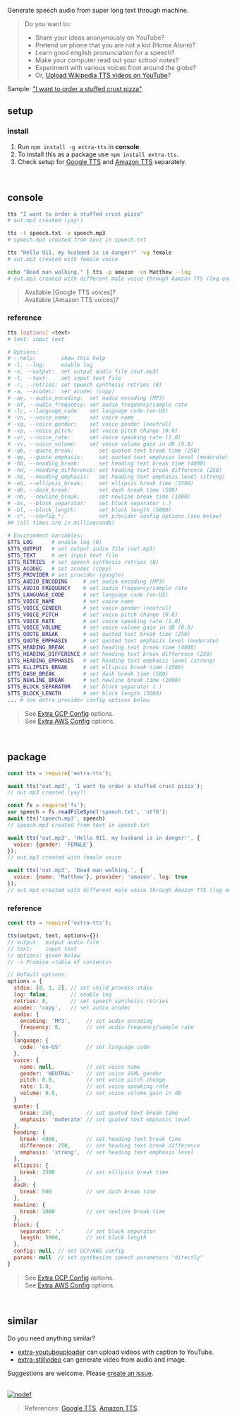 Generate speech audio from super long text through machine.
> Do you want to:
> - Share your ideas anonymously on YouTube?
> - Pretend on phone that you are not a kid (Home Alone)?
> - Learn good english pronunciation for a speech?
> - Make your computer read out your school notes?
> - Experiment with various voices from around the globe?
> - Or, [Upload Wikipedia TTS videos on YouTube]?

Sample: ["I want to order a stuffed crust pizza"](https://clyp.it/kje2yfdk).
<br>


## setup

### install

1. Run `npm install -g extra-tts` in **console**.
2. To install this as a package use `npm install extra-tts`.
3. Check setup for [Google TTS] and [Amazon TTS] separately.
<br>


## console

```bash
tts "I want to order a stuffed crust pizza"
# out.mp3 created (yay!)

tts -t speech.txt -o speech.mp3
# speech.mp3 created from text in speech.txt

tts "Hello 911, my husband is in danger!" -vg female
# out.mp3 created with female voice

echo "Dead man walking." | tts -p amazon -vn Matthew --log
# out.mp3 created with different male voice through Aamzon TTS (log enabled)
```
> Available [Google TTS voices]?<br>
> Available [Amazon TTS voices]?


### reference

```bash
tts [options] <text>
# text: input text

# Options:
# --help:        show this help
# -l, --log:     enable log
# -o, --output:  set output audio file (out.mp3)
# -t, --text:    set input text file
# -r, --retries: set speech synthesis retries (8)
# -a, --acodec:  set acodec (copy)
# -ae, --audio_encoding:  set audio encoding (MP3)
# -af, --audio_frequency: set audio frequency/sample rate
# -lc, --language_code:   set language code (en-US)
# -vn, --voice_name:      set voice name
# -vg, --voice_gender:    set voice gender (neutral)
# -vp, --voice_pitch:     set voice pitch change (0.0)
# -vr, --voice_rate:      set voice speaking rate (1.0)
# -vv, --voice_volume:    set voice volume gain in dB (0.0)
# -qb, --quote_break:        set quoted text break time (250)
# -qe, --quote_emphasis:     set quoted text emphasis level (moderate)
# -hb, --heading_break:      set heading text break time (4000)
# -hd, --heading_difference: set heading text break difference (250)
# -he, --heading_emphasis:   set heading text emphasis level (strong)
# -eb, --ellipsis_break:     set ellipsis break time (1500)
# -db, --dash_break:         set dash break time (500)
# -nb, --newline_break:      set newline break time (1000)
# -bs, --block_separator:    set block separator (.)
# -bl, --block_length:       set block length (5000)
# -c*, --config_*:           set provider config options (see below)
## (all times are in milliseconds)

# Environment variables:
$TTS_LOG      # enable log (0)
$TTS_OUTPUT   # set output audio file (out.mp3)
$TTS_TEXT     # set input text file
$TTS_RETRIES  # set speech synthesis retries (8)
$TTS_ACODEC   # set acodec (copy)
$TTS_PROVIDER # set provider (google)
$TTS_AUDIO_ENCODING     # set audio encoding (MP3)
$TTS_AUDIO_FREQUENCY    # set audio frequency/sample rate
$TTS_LANGUAGE_CODE      # set language code (en-US)
$TTS_VOICE_NAME         # set voice name
$TTS_VOICE_GENDER       # set voice gender (neutral)
$TTS_VOICE_PITCH        # set voice pitch change (0.0)
$TTS_VOICE_RATE         # set voice speaking rate (1.0)
$TTS_VOICE_VOLUME       # set voice volume gain in dB (0.0)
$TTS_QUOTE_BREAK        # set quoted text break time (250)
$TTS_QUOTE_EMPHASIS     # set quoted text emphasis level (moderate)
$TTS_HEADING_BREAK      # set heading text break time (4000)
$TTS_HEADING_DIFFERENCE # set heading text break difference (250)
$TTS_HEADING_EMPHASIS   # set heading text emphasis level (strong)
$TTS_ELLIPSIS_BREAK     # set ellipsis break time (1500)
$TTS_DASH_BREAK         # set dash break time (500)
$TTS_NEWLINE_BREAK      # set newline break time (1000)
$TTS_BLOCK_SEPARATOR    # set block separator (.)
$TTS_BLOCK_LENGTH       # set block length (5000)
... # see extra provider config options below
```
> See [Extra GCP Config] options.<br>
> See [Extra AWS Config] options.
<br>


## package

```javascript
const tts = require('extra-tts');

await tts('out.mp3', 'I want to order a stuffed crust pizza');
// out.mp3 created (yay!)

const fs = require('fs');
var speech = fs.readFileSync('speech.txt', 'utf8');
await tts('speech.mp3', speech)
// speech.mp3 created from text in speech.txt

await tts('out.mp3', 'Hello 911, my husband is in danger!', {
  voice: {gender: 'FEMALE'}
});
// out.mp3 created with female voice

await tts('out.mp3', 'Dead man walking.', {
  voice: {name: 'Matthew'}, provider: 'amazon', log: true
});
// out.mp3 created with different male voice through Amazon TTS (log enabled)
```

### reference

```javascript
const tts = require('extra-tts');

tts(output, text, options={})
// output:  output audio file
// text:    input text
// options: given below
// -> Promise <table of contents>

// Default options:
options = {
  stdio: [0, 1, 2], // set child process stdio
  log: false,       // enable log
  retries: 8,       // set speech synthesis retries
  acodec: 'copy',   // set audio acodec
  audio: {
    encoding: 'MP3',     // set audio encoding
    frequency: 0,        // set audio frequency/sample rate
  },
  language: {
    code: 'en-US'        // set language code
  },
  voice: {
    name: null,          // set voice name
    gender: 'NEUTRAL'    // set voice SSML gender
    pitch: 0.0,          // set voice pitch change
    rate: 1.0,           // set voice speaking rate
    volume: 0.0,         // set voice volume gain in dB
  }
  quote: {
    break: 250,          // set quoted text break time
    emphasis: 'moderate' // set quoted text emphasis level
  },
  heading: {
    break: 4000,         // set heading text break time
    difference: 250,     // set heading text break difference
    emphasis: 'strong',  // set heading text emphasis level
  },
  ellipsis: {
    break: 1500          // set ellipsis break time
  },
  dash: {
    break: 500           // set dash break time
  },
  newline: {
    break: 1000          // set newline break time
  },
  block: {
    separator: '.'       // set block separator
    length: 5000,        // set block length
  },
  config: null, // set GCP/AWS config
  params: null  // set synthesize speech parameters "directly"
}
```
> See [Extra GCP Config] options.<br>
> See [Extra AWS Config] options.
<br>


## similar

Do you need anything similar?
- [extra-youtubeuploader] can upload videos with caption to YouTube.
- [extra-stillvideo] can generate video from audio and image.

Suggestions are welcome. Please [create an issue].
<br><br>


[![nodef](https://i.imgur.com/LPVfMny.jpg)](https://nodef.github.io)
> References: [Google TTS], [Amazon TTS].

[Upload Wikipedia TTS videos on YouTube]: https://www.youtube.com/results?search_query=wikipedia+audio+article

[Google TTS]: https://www.npmjs.com/package/extra-googletts
[Amazon TTS]: https://www.npmjs.com/package/extra-amazontts
[Extra GCP Config]: https://www.npmjs.com/package/extra-gcpconfig
[Extra AWS Config]: https://www.npmjs.com/package/extra-awsconfig

[extra-stillvideo]: https://www.npmjs.com/package/extra-stillvideo
[extra-youtubeuploader]: https://www.npmjs.com/package/extra-youtubeuploader
[create an issue]: https://github.com/nodef/extra-tts/issues
